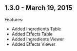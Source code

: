 ## 1.3.0 - March 19, 2015

Features:

- Added Ingredients Table
- Added Effects Table
- Added Ingredients Viewer
- Added Effects Viewer